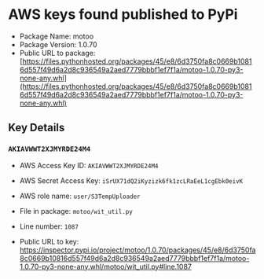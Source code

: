 # AWS keys found published to PyPi

* Package Name: motoo
* Package Version: 1.0.70
* Public URL to package: [https://files.pythonhosted.org/packages/45/e8/6d3750fa8c0669b10816d557f49d6a2d8c936549a2aed7779bbbf1ef7f1a/motoo-1.0.70-py3-none-any.whl](https://files.pythonhosted.org/packages/45/e8/6d3750fa8c0669b10816d557f49d6a2d8c936549a2aed7779bbbf1ef7f1a/motoo-1.0.70-py3-none-any.whl)

## Key Details

### `AKIAVWWT2XJMYRDE24M4`

* AWS Access Key ID: `AKIAVWWT2XJMYRDE24M4`
* AWS Secret Access Key: `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` 
* AWS role name: `user/S3TempUploader`
* File in package: `motoo/wit_util.py`
* Line number: `1087`

* Public URL to key: https://inspector.pypi.io/project/motoo/1.0.70/packages/45/e8/6d3750fa8c0669b10816d557f49d6a2d8c936549a2aed7779bbbf1ef7f1a/motoo-1.0.70-py3-none-any.whl/motoo/wit_util.py#line.1087


